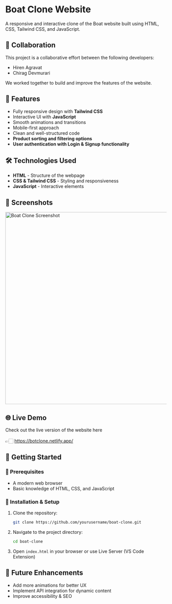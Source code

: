 # Boat Clone Website

A responsive and interactive clone of the Boat website built using HTML, CSS, Tailwind CSS, and JavaScript.


## 🤝 Collaboration
This project is a collaborative effort between the following developers:

- Hiren Agravat
- Chirag Devmurari

We worked together to build and improve the features of the website.


## 🚀 Features

- Fully responsive design with **Tailwind CSS**
- Interactive UI with **JavaScript**
- Smooth animations and transitions
- Mobile-first approach
- Clean and well-structured code
- **Product sorting and filtering options**
- **User authentication with Login & Signup functionality**

## 🛠️ Technologies Used

- **HTML** - Structure of the webpage
- **CSS & Tailwind CSS** - Styling and responsiveness
- **JavaScript** - Interactive elements

## 📸 Screenshots
<img src="https://drive.google.com/file/d/1cMQzIQm0MkagdSuXD3xaTISBZFFQfn2l/view?usp=sharing" alt="Boat Clone Screenshot" width="600" />

## 🌐 Live Demo

Check out the live version of the website here
<br/><br/> 👉🏻 https://botclone.netlify.app/

## 🚀 Getting Started

### 📌 Prerequisites
- A modern web browser
- Basic knowledge of HTML, CSS, and JavaScript

### 🔧 Installation & Setup

1. Clone the repository:
   ```bash
   git clone https://github.com/yourusername/boat-clone.git
   ```

2. Navigate to the project directory:
   ```bash
   cd boat-clone
   ```

3. Open `index.html` in your browser or use Live Server (VS Code Extension)

## 🎯 Future Enhancements
- Add more animations for better UX
- Implement API integration for dynamic content
- Improve accessibility & SEO


